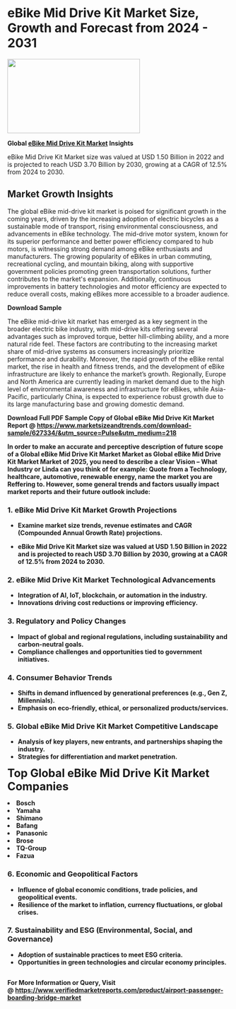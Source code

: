 <H1>eBike Mid Drive Kit Market Size, Growth and Forecast from 2024 - 2031</H1><img class="aligncenter size-medium wp-image-584254" src="https://thirdeyenews.in/wp-content/uploads/2024/09/Global-Market-Research-300x168.jpeg" alt="" width="300" height="168" /><p><strong>Global&nbsp;<a href="https://www.marketsizeandtrends.com/download-sample/627334/&amp;utm_source=Pulse&amp;utm_medium=218">eBike Mid Drive Kit Market</a> Insights</strong></p><p>eBike Mid Drive Kit Market size was valued at USD 1.50 Billion in 2022 and is projected to reach USD 3.70 Billion by 2030, growing at a CAGR of 12.5% from 2024 to 2030.</p><p><h2>Market Growth Insights</h2> <p>The global eBike mid-drive kit market is poised for significant growth in the coming years, driven by the increasing adoption of electric bicycles as a sustainable mode of transport, rising environmental consciousness, and advancements in eBike technology. The mid-drive motor system, known for its superior performance and better power efficiency compared to hub motors, is witnessing strong demand among eBike enthusiasts and manufacturers. The growing popularity of eBikes in urban commuting, recreational cycling, and mountain biking, along with supportive government policies promoting green transportation solutions, further contributes to the market's expansion. Additionally, continuous improvements in battery technologies and motor efficiency are expected to reduce overall costs, making eBikes more accessible to a broader audience.</p> <p><strong>Download Sample</strong></p> <p>The eBike mid-drive kit market has emerged as a key segment in the broader electric bike industry, with mid-drive kits offering several advantages such as improved torque, better hill-climbing ability, and a more natural ride feel. These factors are contributing to the increasing market share of mid-drive systems as consumers increasingly prioritize performance and durability. Moreover, the rapid growth of the eBike rental market, the rise in health and fitness trends, and the development of eBike infrastructure are likely to enhance the market’s growth. Regionally, Europe and North America are currently leading in market demand due to the high level of environmental awareness and infrastructure for eBikes, while Asia-Pacific, particularly China, is expected to experience robust growth due to its large manufacturing base and growing domestic demand. <p><strong></p><p><span class=""><strong>Download Full PDF Sample Copy of Global eBike Mid Drive Kit Market Report</strong> @ <a href="https://www.marketsizeandtrends.com/download-sample/627334/&amp;utm_source=Pulse&amp;utm_medium=218" target="_blank">https://www.marketsizeandtrends.com/download-sample/627334/&amp;utm_source=Pulse&amp;utm_medium=218</a></span></p><p>In order to make an accurate and perceptive description of future scope of a Global&nbsp;eBike Mid Drive Kit Market Market as Global&nbsp;eBike Mid Drive Kit Market Market of 2025, you need to describe a clear Vision &ndash; What Industry or Linda can you think of for example: Quote from a Technology, healthcare, automotive, renewable energy, name the market you are Reffering to. However, some general trends and factors usually impact market reports and their future outlook include:</p><h3>1.&nbsp;<strong>eBike Mid Drive Kit Market Growth Projections</strong></h3><ul><li>Examine market size trends, revenue estimates and CAGR (Compounded Annual Growth Rate) projections.</li><li><p>eBike Mid Drive Kit Market size was valued at USD 1.50 Billion in 2022 and is projected to reach USD 3.70 Billion by 2030, growing at a CAGR of 12.5% from 2024 to 2030.</p></li></ul><h3>2.&nbsp;<strong>eBike Mid Drive Kit Market Technological Advancements</strong></h3><ul><li>Integration of AI, IoT, blockchain, or automation in the industry.</li><li>Innovations driving cost reductions or improving efficiency.</li></ul><h3>3.&nbsp;<strong>Regulatory and Policy Changes</strong></h3><ul><li>Impact of global and regional regulations, including sustainability and carbon-neutral goals.</li><li>Compliance challenges and opportunities tied to government initiatives.</li></ul><h3>4.&nbsp;<strong>Consumer Behavior Trends</strong></h3><ul><li>Shifts in demand influenced by generational preferences (e.g., Gen Z, Millennials).</li><li>Emphasis on eco-friendly, ethical, or personalized products/services.</li></ul><h3>5.&nbsp;<strong>Global eBike Mid Drive Kit Market Competitive Landscape</strong></h3><ul><li>Analysis of key players, new entrants, and partnerships shaping the industry.</li><li>Strategies for differentiation and market penetration.</li></ul><p data-pm-slice="1 1 []"><span style="color: inherit; font-family: inherit; font-size: 25px;">Top Global eBike Mid Drive Kit Market Companies</span></p><div class="" data-test-id=""><p><li>Bosch</li><li> Yamaha</li><li> Shimano</li><li> Bafang</li><li> Panasonic</li><li> Brose</li><li> TQ-Group</li><li> Fazua</li></p></div><h3>6.&nbsp;<strong>Economic and Geopolitical Factors</strong></h3><ul><li>Influence of global economic conditions, trade policies, and geopolitical events.</li><li>Resilience of the market to inflation, currency fluctuations, or global crises.</li></ul><h3>7.&nbsp;<strong>Sustainability and ESG (Environmental, Social, and Governance)</strong></h3><ul><li>Adoption of sustainable practices to meet ESG criteria.</li><li>Opportunities in green technologies and circular economy principles.</li></ul><h2><strong style="font-size: 14px;">For More Information or Query, Visit @&nbsp;</strong><a style="background-color: #ffffff; font-size: 14px;" href="https://www.marketsizeandtrends.com/report/ebike-mid-drive-kit-market/" target="_blank">https://www.verifiedmarketreports.com/product/airport-passenger-boarding-bridge-market</a></h2>
